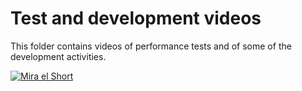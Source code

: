 # Test and development videos

This folder contains videos of performance tests and of some of the development activities.

[![Mira el Short](https://www.youtube.com/shorts/gj_roj9W8ns)](https://www.youtube.com/shorts/gj_roj9W8ns)
